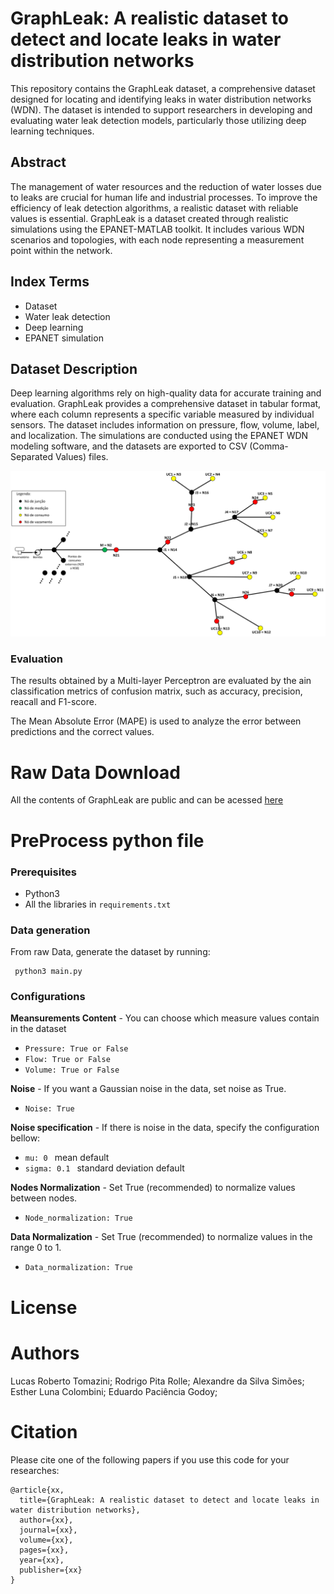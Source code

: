 # GraphLeak: A realistic dataset to detect and locate leaks in water distribution networks

This repository contains the GraphLeak dataset, a comprehensive dataset designed for locating and identifying leaks in water distribution networks (WDN). The dataset is intended to support researchers in developing and evaluating water leak detection models, particularly those utilizing deep learning techniques.

## Abstract

The management of water resources and the reduction of water losses due to leaks are crucial for human life and industrial processes. To improve the efficiency of leak detection algorithms, a realistic dataset with reliable values is essential. GraphLeak is a dataset created through realistic simulations using the EPANET-MATLAB toolkit. It includes various WDN scenarios and topologies, with each node representing a measurement point within the network.

## Index Terms
- Dataset
- Water leak detection
- Deep learning
- EPANET simulation

## Dataset Description
Deep learning algorithms rely on high-quality data for accurate training and evaluation. GraphLeak provides a comprehensive dataset in tabular format, where each column represents a specific variable measured by individual sensors. The dataset includes information on pressure, flow, volume, label, and localization. The simulations are conducted using the EPANET WDN modeling software, and the datasets are exported to CSV (Comma-Separated Values) files.





![WDS_topologie](/WDS_top.png)

### Evaluation

The results obtained by a Multi-layer Perceptron are evaluated by the ain classification metrics of confusion matrix, such as accuracy, precision, reacall and F1-score.

The Mean Absolute Error (MAPE) is used to analyze the error between predictions and the correct values.

# Raw Data Download

All the contents of GraphLeak are public and can be acessed [here](https://drive.google.com/drive/folders/1Q_JQO2OZhejQEd0BMdx0UGcRaDo85ENC?usp=share_link)

# PreProcess python file

### Prerequisites
- Python3
- All the libraries in <code>requirements.txt</code>

### Data generation

From raw Data, generate the dataset by running:

<pre><code> python3 main.py </pre></code>

### Configurations

**Meansurements Content** - You can choose which measure values contain in the dataset
- <code>Pressure: True or False</code>
- <code>Flow: True or False</code>
- <code>Volume: True or False</code>

**Noise** - If you want a Gaussian noise in the data, set noise as True.
- <code>Noise: True</code>

**Noise specification** - If there is noise in the data, specify the configuration bellow:
- <code>mu: 0 </code> mean default
- <code>sigma: 0.1 </code> standard deviation default

**Nodes Normalization** - Set True (recommended) to normalize values between nodes.
- <code>Node_normalization: True</code>

**Data Normalization** - Set True (recommended) to normalize values in the range 0 to 1.
- <code>Data_normalization: True</code>

# License

# Authors
Lucas Roberto Tomazini;
Rodrigo Pita Rolle;
Alexandre da Silva Simões;
Esther Luna Colombini;
Eduardo Paciência Godoy;


# Citation 
Please cite one of the following papers if you use this code for your researches:

<pre><code>@article{xx,
  title={GraphLeak: A realistic dataset to detect and locate leaks in water distribution networks},
  author={xx},
  journal={xx},
  volume={xx},
  pages={xx},
  year={xx},
  publisher={xx}
}
</pre></code>

